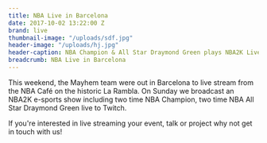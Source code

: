 ```yaml
---
title: NBA Live in Barcelona
date: 2017-10-02 13:22:00 Z
brand: live
thumbnail-image: "/uploads/sdf.jpg"
header-image: "/uploads/hj.jpg"
header-caption: NBA Champion & All Star Draymond Green plays NBA2K Live on Twitch
breadcrumb: NBA Live in Barcelona
---
```


This weekend, the Mayhem team were out in Barcelona to live stream from the NBA Café on the historic La Rambla. On Sunday we broadcast  an NBA2K e-sports show including two time NBA Champion, two time NBA All Star Draymond Green live to Twitch.

If you're interested in live streaming your event, talk or project why not get in touch with us!